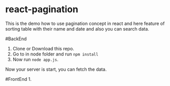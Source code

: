 # react-pagination
This is the demo how to use pagination concept in react and here feature of sorting table with their name and date and also you can search data.

#BackEnd
1. Clone or Download this repo.
2. Go to in node folder and run `npm install`
3. Now run  `node app.js`.

Now your server is start, you can fetch the data.

#FrontEnd
1. 
